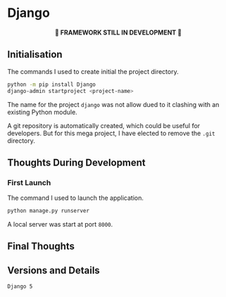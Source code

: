 # Django

<p align="center"><b>🚧 FRAMEWORK STILL IN DEVELOPMENT 🚧</b></p>

## Initialisation

The commands I used to create initial the project directory.

```bash
python -m pip install Django
django-admin startproject <project-name>
```

The name for the project `django` was not allow dued to it clashing with an existing Python module.

A git repository is automatically created, which could be useful for developers. But for this mega project, I have elected to remove the `.git` directory.

## Thoughts During Development

### First Launch

The command I used to launch the application.

```bash
python manage.py runserver
```

A local server was start at port `8000`.

## Final Thoughts

## Versions and Details

`Django 5`
